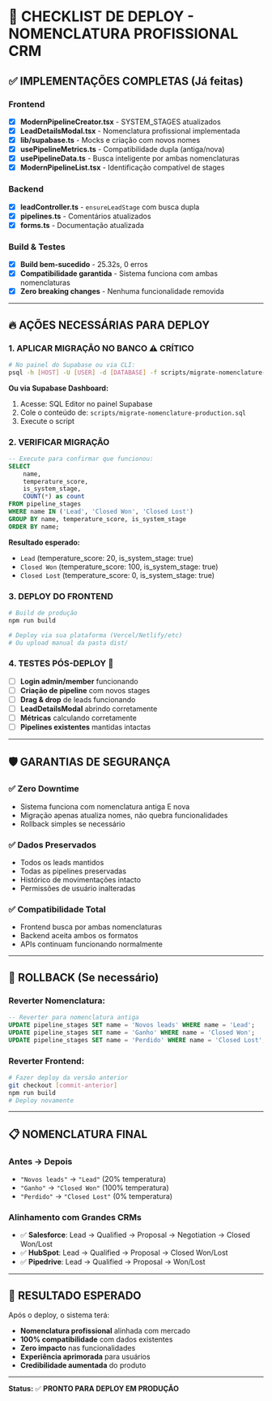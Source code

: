# 🚀 CHECKLIST DE DEPLOY - NOMENCLATURA PROFISSIONAL CRM

## ✅ **IMPLEMENTAÇÕES COMPLETAS** (Já feitas)

### Frontend
- [x] **ModernPipelineCreator.tsx** - SYSTEM_STAGES atualizados
- [x] **LeadDetailsModal.tsx** - Nomenclatura profissional implementada  
- [x] **lib/supabase.ts** - Mocks e criação com novos nomes
- [x] **usePipelineMetrics.ts** - Compatibilidade dupla (antiga/nova)
- [x] **usePipelineData.ts** - Busca inteligente por ambas nomenclaturas
- [x] **ModernPipelineList.tsx** - Identificação compatível de stages

### Backend
- [x] **leadController.ts** - `ensureLeadStage` com busca dupla
- [x] **pipelines.ts** - Comentários atualizados
- [x] **forms.ts** - Documentação atualizada

### Build & Testes
- [x] **Build bem-sucedido** - 25.32s, 0 erros
- [x] **Compatibilidade garantida** - Sistema funciona com ambas nomenclaturas
- [x] **Zero breaking changes** - Nenhuma funcionalidade removida

---

## 🔥 **AÇÕES NECESSÁRIAS PARA DEPLOY**

### 1. **APLICAR MIGRAÇÃO NO BANCO** ⚠️ **CRÍTICO**
```bash
# No painel do Supabase ou via CLI:
psql -h [HOST] -U [USER] -d [DATABASE] -f scripts/migrate-nomenclature-production.sql
```

**Ou via Supabase Dashboard:**
1. Acesse: SQL Editor no painel Supabase
2. Cole o conteúdo de: `scripts/migrate-nomenclature-production.sql`
3. Execute o script

### 2. **VERIFICAR MIGRAÇÃO**
```sql
-- Execute para confirmar que funcionou:
SELECT 
    name,
    temperature_score,
    is_system_stage,
    COUNT(*) as count
FROM pipeline_stages 
WHERE name IN ('Lead', 'Closed Won', 'Closed Lost')
GROUP BY name, temperature_score, is_system_stage
ORDER BY name;
```

**Resultado esperado:**
- `Lead` (temperature_score: 20, is_system_stage: true)
- `Closed Won` (temperature_score: 100, is_system_stage: true)  
- `Closed Lost` (temperature_score: 0, is_system_stage: true)

### 3. **DEPLOY DO FRONTEND**
```bash
# Build de produção
npm run build

# Deploy via sua plataforma (Vercel/Netlify/etc)
# Ou upload manual da pasta dist/
```

### 4. **TESTES PÓS-DEPLOY** 🧪
- [ ] **Login admin/member** funcionando
- [ ] **Criação de pipeline** com novos stages
- [ ] **Drag & drop** de leads funcionando
- [ ] **LeadDetailsModal** abrindo corretamente
- [ ] **Métricas** calculando corretamente
- [ ] **Pipelines existentes** mantidas intactas

---

## 🛡️ **GARANTIAS DE SEGURANÇA**

### ✅ **Zero Downtime**
- Sistema funciona com nomenclatura antiga E nova
- Migração apenas atualiza nomes, não quebra funcionalidades
- Rollback simples se necessário

### ✅ **Dados Preservados**
- Todos os leads mantidos
- Todas as pipelines preservadas
- Histórico de movimentações intacto
- Permissões de usuário inalteradas

### ✅ **Compatibilidade Total**
- Frontend busca por ambas nomenclaturas
- Backend aceita ambos os formatos
- APIs continuam funcionando normalmente

---

## 🔄 **ROLLBACK (Se necessário)**

### Reverter Nomenclatura:
```sql
-- Reverter para nomenclatura antiga
UPDATE pipeline_stages SET name = 'Novos leads' WHERE name = 'Lead';
UPDATE pipeline_stages SET name = 'Ganho' WHERE name = 'Closed Won';
UPDATE pipeline_stages SET name = 'Perdido' WHERE name = 'Closed Lost';
```

### Reverter Frontend:
```bash
# Fazer deploy da versão anterior
git checkout [commit-anterior]
npm run build
# Deploy novamente
```

---

## 📋 **NOMENCLATURA FINAL**

### Antes → Depois
- `"Novos leads"` → `"Lead"` (20% temperatura)
- `"Ganho"` → `"Closed Won"` (100% temperatura)  
- `"Perdido"` → `"Closed Lost"` (0% temperatura)

### Alinhamento com Grandes CRMs
- ✅ **Salesforce**: Lead → Qualified → Proposal → Negotiation → Closed Won/Lost
- ✅ **HubSpot**: Lead → Qualified → Proposal → Closed Won/Lost  
- ✅ **Pipedrive**: Lead → Qualified → Proposal → Won/Lost

---

## 🎯 **RESULTADO ESPERADO**

Após o deploy, o sistema terá:
- **Nomenclatura profissional** alinhada com mercado
- **100% compatibilidade** com dados existentes
- **Zero impacto** nas funcionalidades
- **Experiência aprimorada** para usuários
- **Credibilidade aumentada** do produto

---

**Status:** ✅ **PRONTO PARA DEPLOY EM PRODUÇÃO** 